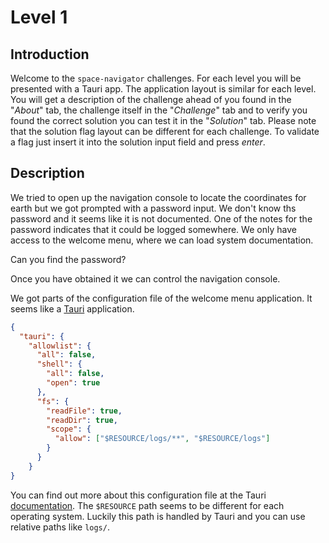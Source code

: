# Level 1

## Introduction

Welcome to the `space-navigator` challenges. For each level you will be presented with a Tauri app.
The application layout is similar for each level. You will get a description of the challenge ahead of you found in the "_About_" tab, the challenge itself in the "_Challenge_" tab and to verify you found the correct solution you can test
it in the "_Solution_" tab. Please note that the solution flag layout can be different for each challenge. To validate a flag just insert it into the solution input field and press _enter_.

## Description

We tried to open up the navigation console to locate the coordinates for earth but
we got prompted with a password input. We don't know ths password and it seems
like it is not documented.
One of the notes for the password indicates that it could be logged somewhere.
We only have access to the welcome menu, where we can load system documentation.

Can you find the password?

Once you have obtained it we can control the navigation console.

We got parts of the configuration file of the welcome menu application.
It seems like a <a href="https://tauri.app/" rel="noopener noreferrer" target="_blank">Tauri</a> application.

```json
{
  "tauri": {
    "allowlist": {
      "all": false,
      "shell": {
        "all": false,
        "open": true
      },
      "fs": {
        "readFile": true,
        "readDir": true,
        "scope": {
          "allow": ["$RESOURCE/logs/**", "$RESOURCE/logs"]
        }
      }
    }
}
```

You can find out more about this configuration file at the Tauri <a href="https://tauri.app/v1/api/config/" rel="noopener noreferrer" target="_blank">documentation</a>.
The `$RESOURCE` path seems to be different for each operating system.
Luckily this path is handled by Tauri and you can use relative paths like `logs/`.
